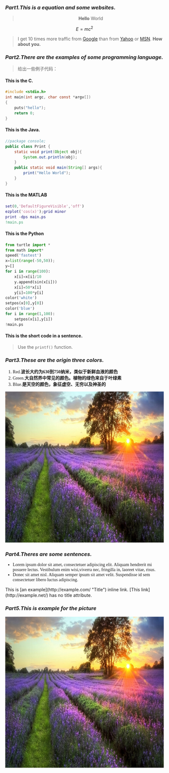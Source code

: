 
<script type="text/javascript" src="http://cdn.mathjax.org/mathjax/latest/MathJax.js?config=default"></script>

### *Part1.This is a equation and some websites.*
>
<center>

> **Hello** World
</center>

$$E=mc^2$$

>I get 10 times more traffic from [Google][1] than from [Yahoo][2] or [MSN][3].
> **How about you.**

[1]: http://google.com/ "Google"
[2]: http://search.yahoo.com/ "Yahoo Search"
[3]: http://search.msn.com/ "MSN Search"


### *Part2.There are the examples of some programming language.*
> 给出一些例子代码：
>
#### This is the C. 
```C
#include <stdio.h>
int main(int argc, char const *argv[])
{
	puts("hello");
	return 0;
}
```

#### This is the Java.
```Java
//package console;
public class Print {
	static void print(Object obj){
		System.out.println(obj);
	}
	public static void main(String[] args){
		print("Hello World");
	}
}
```

#### This is the MATLAB
```MATLAB
set(0,'DefaultFigureVisible','off')
ezplot('cos(x)');grid minor
print -dps main.ps
!main.ps
```

#### This is the Python
```Python
from turtle import *
from math import*
speed('fastest')
x=list(range(-50,50));
y=[]
for i in range(100):
    x[i]=x[i]/10
    y.append(sin(x[i]))
    x[i]=50*x[i]
    y[i]=100*y[i]
color('white')
setpos(x[0],y[0])
color('blue')
for i in range(1,100):
    setpos(x[i],y[i])
!main.ps
```

#### This is the short code in a sentence.
> Use the `printf()` function.   

### *Part3.These are the origin three colors.*

<font face="Cambria">

>
1. Red.**波长大约为630到750纳米，类似于新鲜血液的颜色**
2. Green.**大自然界中常见的颜色。植物的绿色来自于叶绿素**
3. Blue.**是天空的颜色，象征虚空、无穷以及神圣的**

</font>

<img src="test.jpg" width="640" height="480" />



### *Part4.Theres are some sentences.*
<font face="Consolas">

* Lorem ipsum dolor sit amet, consectetuer adipiscing elit.
Aliquam hendrerit mi posuere lectus. Vestibulum enim wisi,viverra nec, 
fringilla in, laoreet vitae, risus.
* Donec sit amet nisl. Aliquam semper ipsum sit amet velit.
Suspendisse id sem consectetuer libero luctus adipiscing.

</font>
This is [an example](http://example.com/ "Title") inline link.
[This link](http://example.net/) has no title attribute.



### *Part5.This is example for the picture*
>
<center>
<img src="test.jpg" width="640" height="480" />
</center>


